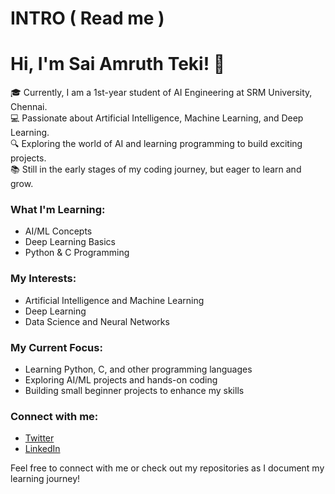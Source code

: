 # INTRO ( Read me )
# Hi, I'm Sai Amruth Teki! 👋

🎓 Currently, I am a 1st-year student of AI Engineering at SRM University, Chennai.  
💻 Passionate about Artificial Intelligence, Machine Learning, and Deep Learning.  
🔍 Exploring the world of AI and learning programming to build exciting projects.  
📚 Still in the early stages of my coding journey, but eager to learn and grow.

### What I'm Learning:
- AI/ML Concepts
- Deep Learning Basics
- Python & C Programming

### My Interests:
- Artificial Intelligence and Machine Learning
- Deep Learning
- Data Science and Neural Networks

### My Current Focus:
- Learning Python, C, and other programming languages
- Exploring AI/ML projects and hands-on coding
- Building small beginner projects to enhance my skills

### Connect with me:
- [Twitter](https://twitter.com/amruthitis)  
- [LinkedIn](https://www.linkedin.com/in/sai-amruth-teki-173a0631a/)

Feel free to connect with me or check out my repositories as I document my learning journey!

